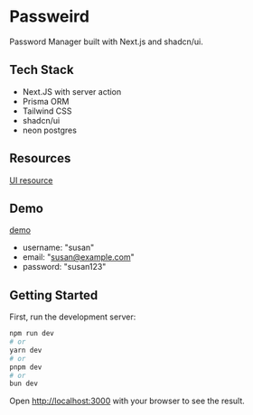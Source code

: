 # Passweird

Password Manager built with Next.js and shadcn/ui.

## Tech Stack

- Next.JS with server action
- Prisma ORM
- Tailwind CSS
- shadcn/ui
- neon postgres

## Resources

[UI resource](https://dribbble.com/shots/22572958-Password-Manager-App-Dashboard-Page-Light)

## Demo

[demo](https://passweird.vercel.app/)

- username: "susan"
- email: "susan@example.com"
- password: "susan123"

## Getting Started

First, run the development server:

```bash
npm run dev
# or
yarn dev
# or
pnpm dev
# or
bun dev
```

Open [http://localhost:3000](http://localhost:3000) with your browser to see the result.
